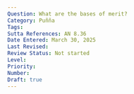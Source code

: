 ```yaml
---
Question: What are the bases of merit?
Category: Puñña
Tags:
Sutta References: AN 8.36
Date Entered: March 30, 2025
Last Revised:
Review Status: Not started
Level: 
Priority: 
Number: 
Draft: true
---
```

